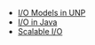 * [I/O Models in UNP](os/unp.md)
* [I/O in Java](os/io-in-java.md)
* [Scalable I/O](os/scalable-io.md)
